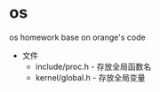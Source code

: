 os
==
os homework base on orange's code

* 文件
	* include/proc.h - 存放全局函数名 <br>
	* kernel/global.h - 存放全局变量
